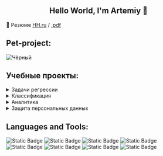 <h2 align='center'>Hello World, I'm Artemiy 👋</h2>

:page_facing_up: Резюме [HH.ru](https://vladivostok.hh.ru/resume/0346aab9ff0b1fdde40039ed1f497663414379) / [.pdf](https://github.com/ArtBoS/ArtBoS/blob/main/Borisov%20Artemiy.pdf)

## Pet-project:

![Чёрный](https://via.placeholder.com/300x100/000000/FFFF00?text=InDevelopment)


## Учебные проекты:

<details close>
  <summary>Задачи регрессии</summary>
    <table>
      <tr>
  	<th>№</th>
        <th>Название проекта</th>
	<th>Библиотеки/Инструменты</th>
  	<th>Описание</th>
      </tr>
      <tr>
	<td>1</td>
  	<td><a href = "https://github.com/Danspers/16.Steel-temperature-prediction">Прогнозирование температуры стали</a></td>
  	<td><tt>Scikit-Learn</tt>, <tt>Pandas</tt>, <br><tt>Matplotlib-pyplot</tt></td>
  	<td>Оптимизация производственных расходов комбината <i>ООО «Так закаляем сталь»</i>. Требуется уменьшить потребление электроэнергии на этапе обработки стали. Необходимо построить модель, предсказывающая конечную температуру стали.</td>
      </tr>
      <tr>
	<td>2</td>
	<td><a href = "https://github.com/Danspers/15.Age-prediction">Определение возраста покупателей</a></td>
	<td><tt>Tensorflow-Keras</tt>, <tt>Pandas</tt>, <tt>GPU</tt>, <tt>Matplotlib-pyplot</tt></td>
	<td>Сетевой супермаркет <i>«Хлеб-Соль»</i> внедряет систему компьютерного зрения для обработки фотографий покупателей. Необходимо построить модель, которая по фотографии определит приблизительный возраст человека.</td>
      </tr>
      <tr>
	<td>3</td>
  	<td><a href = "https://github.com/Danspers/12.Taxi-booking-forecast">Прогнозирование заказов такси</a></td>
  	<td><tt>Scikit-Learn</tt>, <tt>LightGBM</tt>, <tt>Pandas</tt>, <tt>Matplotlib-pyplot</tt></td>
  	<td>Компания <i>«Чётенькое такси»</i> собрала исторические данные о заказах такси в аэропортах. Чтобы привлекать больше водителей в период пиковой нагрузки, нужно спрогнозировать количество заказов такси на следующий час.</td>
      </tr>
      <tr>
	<td>4</td>
  	<td><a href = "https://github.com/Danspers/11.Car-valuation">Определение стоимости б/у автомобилей</a></td>
  	<td><tt>Scikit-Learn</tt>, <tt>Pandas</tt>, <tt>LightGBM</tt>, <tt>Seaborn</tt>, <br><tt>Matplotlib-pyplot</tt></td>
  	<td>Сервис по продаже автомобилей с пробегом <i>«Не бит, не крашен»</i> разрабатывает приложение для привлечения новых клиентов. В нём можно быстро узнать рыночную стоимость своего автомобиля.</td>
      </tr>
      <tr>
	<td>5</td>
	<td><a href = "https://github.com/Danspers/8.Oil-well-selection">Выбор новой локации для нефтедобычи</a></td>
	<td><tt>Scikit-Learn</tt>, <tt>Pandas</tt>, <br><tt>Matplotlib-pyplot</tt></td>
	<td>Компании <i>«ГлавРосГосНефть»</i> необходима модель машинного обучения, которая поможет определить регион, где добыча принесёт наибольшую прибыль. Проанализировать возможную прибыль и риски техникой <ins>Bootstrap</ins>.</td>
      </tr>
      <tr>
	<td>6</td>
  	<td><a href = "https://github.com/Danspers/9.Gold-recovery">Восстановление золота из руды</a></td>
	<td><tt>Scikit-Learn</tt>, <tt>Pandas</tt>, <tt>Seaborn</tt>, <br><tt>Matplotlib-pyplot</tt></td>
	<td>Подготовьте прототип модели машинного обучения для <a href = "https://www.zyfra.com/">«Цифры»</a>. Модель должна предсказать коэффициент восстановления золота из золотосодержащей руды.</td>
      </tr>
    </table>
</details>

<details close>
  <summary>Классификация</summary>
    <table>
      <tr>
  	<th>№</th>
        <th>Название проекта</th>
	<th>Библиотеки/Инструменты</th>
  	<th>Описание</th>
      </tr>
      <tr>
	<td>1</td>
	<td><a href = "https://github.com/Danspers/13.Toxic-comments">Фильтрация токсичных комментариев</a></td>
	<td><tt>Scikit-Learn</tt>, <tt>CatBoost</tt>, <tt>TensorFlow</tt>, <tt>GPU</tt>, <tt>Sentence-Transformers</tt>, <tt>TF-IDF</tt></td>
	<td>Интернет-магазин <i>«Викишоп»</i> запускает новый сервис: клиенты предлагают свои правки и комментируют изменения других. Магазину нужен инструмент, который будет искать токсичные комментарии и отправлять их на модерацию.</td>
      </tr>
      <tr>
	<td>2</td>
	<td><a href = "https://github.com/Danspers/7.Customer-churn">Прогнозирование оттока клиентов</a></td>
	<td><tt>Scikit-Learn</tt>, <tt>Pandas</tt>, <tt>Matplotlib-pyplot</tt></td>
	<td>Из <i>«Бета-Банка»</i> стали ежемесячно уходить клиенты. Необходимо спрогнозировать, уйдёт клиент из банка в ближайшее время или нет.</td>
      </tr>
      <tr>
	<td>3</td>
    	<td><a href = "https://github.com/Danspers/6.Recomend-system-for-tariffs">Рекомендации тарифов</a>*</td>
	<td><tt>Scikit-Learn</tt>, <tt>Pandas</tt>, <tt>Matplotlib-pyplot</tt></td>
	<td>Оператор мобильной связи <i>«Мегалайн»</i> желает построить систему, способную проанализировать поведение клиентов и предложить пользователям новый тариф: «Smart» или «Ultra», поскольку многие клиенты пользуются архивными тарифами. <br> (*) продолжение <a href = "https://github.com/Danspers/4.Recomend-system-for-tariffs-SDA">статистического анализа абонентов «Мегалайн»</a>.</td>
      </tr>
    </table>
</details>

<details close>
  <summary>Аналитика</summary>
    <table>
      <tr>
  	<th>№</th>
        <th>Название проекта</th>
	<th>Библиотеки/Инструменты</th>
  	<th>Описание</th>
      </tr> 
      <tr>
	<td>1</td>
    	<td><a href = "https://github.com/Danspers/14.DA-investment-market">Анализ рынка инвестиций (БД)</a></td>
  	<td><tt>PostgreSQL</tt></td>
  	<td>Необходимо проанализировать данные о фондах и инвестициях и написать SQL-запросы к базе. <a href = "https://www.kaggle.com/datasets/justinas/startup-investments">База данных</a> хранит информацию о венчурных фондах и инвестициях в компании-стартапы.</td>
      </tr>
      <tr>
	<td>2</td>
    	<td><a href = "https://github.com/Danspers/5.EDA-game-rating">Исследование продаж видео-игр в США, Европе и Японии.</a></td>
  	<td><tt>Pandas</tt>, <tt>Seaborn</tt>, <tt>Matplotlib-pyplot</tt>, <tt>Scipy-stats</tt></td>
  	<td>Интернет-магазине <i>«Стримчик»</i>, который продаёт компьютерные игры по всему миру, планирует рекламную компанию. Необходимо выявить закономерности, определяющие успешность игры. Это позволит сделать ставку на потенциально популярный продукт.</td>
      </tr>
      <tr>
  	<td>3</td>
	<td><a href = "https://github.com/Danspers/4.Recomend-system-for-tariffs-SDA">Статистический анализ абонентов «Мегалайн»</a>*</td>
  	<td><tt>Pandas</tt>, <tt>Seaborn</tt>, <tt>Matplotlib-pyplot</tt>, <tt>Scipy-stats</tt></td>
  	<td>Компания <i>«Мегалайн»</i> — федеральный оператор сотовой связи. Чтобы скорректировать рекламный бюджет, коммерческий департамент хочет понять, какой тариф приносит больше прибыли. <br> (*) предварительный анализ для проекта <a href = "https://github.com/Danspers/6.Recomend-system-for-tariffs">"Рекомендации тарифов"</a>.</td>
      </tr>
      <tr>
  	<td>4</td>
    	<td><a href = "https://github.com/Danspers/3.EDA-apartments-sales">Анализ продаж квартир в С.Петербурге и области</a></td>
  	<td><tt>Pandas</tt>, <tt>Seaborn</tt>, <tt>Matplotlib-pyplot</tt></td>
  	<td>Необходимо научиться определять рыночную стоимость объектов недвижимости, и выявить параметры, которые на это влияют. Это позволит построить автоматизированную систему отслеживания аномалий и мошеннической деятельности для сервиса <a href = "https://realty.ya.ru/sankt-peterburg_i_leningradskaya_oblast/">Яндекс Недвижимость</a>.</td>
      </tr>
      <tr>
  	<td>5</td>
    	<td><a href = "https://github.com/Danspers/2.Bank-Credit-department">Исследование надёжности заёмщиков</a></td>
	<td><tt>Pandas</tt>, <tt>Seaborn</tt></td>
	<td>Для кредитныго отдела банка необходимо провести исследование: выявить влияет ли семейное положение, количество детей клиента и др. факторы на погашения кредита в срок.</td>
      </tr>
      <tr>
  	<td>6</td>
    	<td><a href = "https://github.com/Danspers/1.Yandex-Music">Яндекс.Музыка</a></td>
	<td><tt>Pandas</tt></td>
	<td>Сравнение пользователей <a href = "https://music.yandex.ru/">Яндекс Музыка</a> из Москвы и Петербурга. Проверка сформулированных гипотез.</td>
      </tr>
    </table>
</details>

<details close>
  <summary>Защита персональных данных</summary>
    <table>
      <tr>
  	<th>№</th>
        <th>Название проекта</th>
	<th>Библиотеки/Инструменты</th>
  	<th>Описание</th>
      </tr>
      <tr>
	<td>1</td>
  	<td><a href = "https://github.com/Danspers/10.Personal-data-protection">Кодирование конфиденциальной информации</a></td>
	<td><tt>Scikit-Learn</tt>, <tt>NumPy</tt>, <tt>Pandas</tt>, <br><tt>Matplotlib-pyplot</tt></td>
	<td>Для страховой компании <i>«Хоть потоп»</i> необходимо разработать метод преобразования данных, чтобы по ним было сложно восстановить персональную информацию.</td>
      </tr>
    </table>
</details>

## Languages and Tools:

![Static Badge](https://img.shields.io/badge/Python-%233776AB?style=flat&logo=python&labelColor=abcdef&link=https%3A%2F%2Fwww.python.org%2F)
![Static Badge](https://img.shields.io/badge/pandas-abcdef?style=flat&logo=pandas&labelColor=%23150458&color=%23150458&link=https%3A%2F%2Fpandas.pydata.org%2F)
![Static Badge](https://img.shields.io/badge/plotly-abcdef?style=flat&logo=plotly&labelColor=%233F4F75&color=%233F4F75&link=https%3A%2F%2Fplotly.com%2Fgraphing-libraries%2F)
![Static Badge](https://img.shields.io/badge/scikitlearn-abcdef?style=flat&logo=scikitlearn&labelColor=%23dfdddd&color=%23F7931E&link=https%3A%2F%2Fscikit-learn.org%2F)
![Static Badge](https://img.shields.io/badge/PostgreSQL-abcdef?style=flat&logo=PostgreSQL&labelColor=%23dfdddd&color=%234169E1&link=https%3A%2F%2Fwww.postgresql.org%2F)
![Static Badge](https://img.shields.io/badge/ClickHouse-abcdef?style=flat&logo=ClickHouse&labelColor=%23000000&color=%23FFCC01&link=https%3A%2F%2Fclickhouse.com%2F)
![Static Badge](https://img.shields.io/badge/Apache%20Airflow-abcdef?style=flat&logo=apacheairflow&labelColor=%23017CEE&color=%23017CEE&link=https%3A%2F%2Fairflow.apache.org%2F)
![Static Badge](https://img.shields.io/badge/SciPy-abcdef?style=flat&logo=scipy&labelColor=%23ffffff&color=%238CAAE6&link=https%3A%2F%2Fdocs.scipy.org%2Fdoc%2Fscipy%2Findex.html%23)

